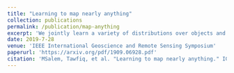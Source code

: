 ```yaml
---
title: "Learning to map nearly anything"
collection: publications
permalink: /publication/map-anything
excerpt: 'We jointly learn a variety of distributions over objects and scene categories from overhead images using paired ground level image.'
date: 2019-7-28
venue: 'IEEE International Geoscience and Remote Sensing Symposium'
paperurl: 'https://arxiv.org/pdf/1909.06928.pdf'
citation: 'MSalem, Tawfiq, et al. "Learning to map nearly anything." IGARSS 2019-2019 IEEE International Geoscience and Remote Sensing Symposium. IEEE, 2019.'
---
```

